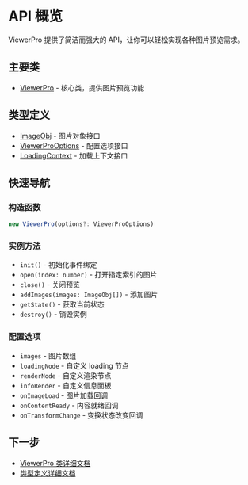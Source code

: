 # API 概览

ViewerPro 提供了简洁而强大的 API，让你可以轻松实现各种图片预览需求。

## 主要类

- [ViewerPro](/api/viewer-pro) - 核心类，提供图片预览功能

## 类型定义

- [ImageObj](/api/types#imageobj) - 图片对象接口
- [ViewerProOptions](/api/types#viewerprooptions) - 配置选项接口
- [LoadingContext](/api/types#loadingcontext) - 加载上下文接口

## 快速导航

### 构造函数

```typescript
new ViewerPro(options?: ViewerProOptions)
```

### 实例方法

- `init()` - 初始化事件绑定
- `open(index: number)` - 打开指定索引的图片
- `close()` - 关闭预览
- `addImages(images: ImageObj[])` - 添加图片
- `getState()` - 获取当前状态
- `destroy()` - 销毁实例

### 配置选项

- `images` - 图片数组
- `loadingNode` - 自定义 loading 节点
- `renderNode` - 自定义渲染节点
- `infoRender` - 自定义信息面板
- `onImageLoad` - 图片加载回调
- `onContentReady` - 内容就绪回调
- `onTransformChange` - 变换状态改变回调

## 下一步

- [ViewerPro 类详细文档](/api/viewer-pro)
- [类型定义详细文档](/api/types)
